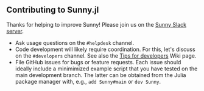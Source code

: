 ## Contributing to Sunny.jl

Thanks for helping to improve Sunny! Please join us on the [Sunny Slack
server](https://join.slack.com/t/sunny-users/shared_invite/zt-1otxwwko6-LzPtp7Fazkjx2XEqfgKqtA).

- Ask usage questions on the `#helpdesk` channel.
- Code development will likely require coordination. For this, let's discuss on
  the `#developers` channel. See also the [Tips for
  developers](https://github.com/SunnySuite/Sunny.jl/wiki/Tips-for-developers)
  Wiki page.
- File GitHub issues for bugs or feature requests. Each issue should ideally
  include a minimimized example script that you have tested on the main
  development branch. The latter can be obtained from the Julia package manager
  with, e.g., `add Sunny#main` or `dev Sunny`.
